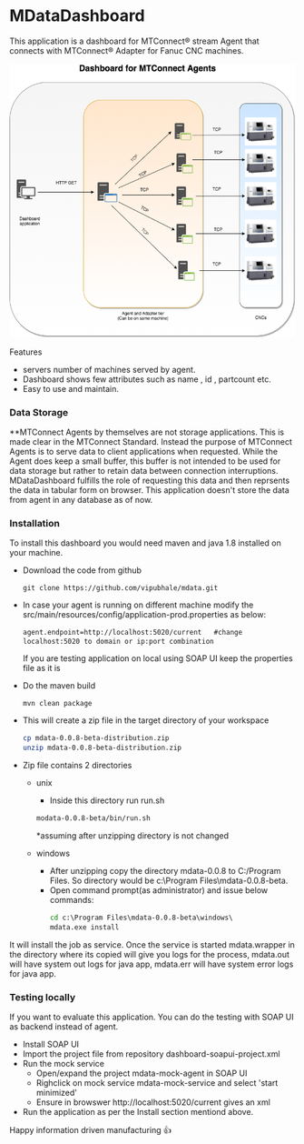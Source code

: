 # MDataDashboard 

This application is a dashboard for MTConnect® stream Agent that connects with MTConnect® Adapter for Fanuc CNC machines. 

![MdataDashboard](dashboard.png)

 Features
- servers number of machines served by agent.
- Dashboard shows few attributes such as name , id , partcount etc.
- Easy to use and maintain.


### Data Storage 
**MTConnect Agents by themselves are not storage applications.
This is made clear in the MTConnect Standard. Instead the purpose of MTConnect Agents is to serve data to client applications when requested. While the Agent does keep a small buffer, this buffer is not intended to be used for data storage but rather to retain data between connection interruptions. MDataDashboard fulfills the role of requesting this data and then reprsents the data in tabular form on browser. This application doesn't store the data from agent in any database as of now. 

### Installation

To install this dashboard you would need maven and java 1.8 installed on your machine. 

* Download the code from github 

    ``` git
    git clone https://github.com/vipubhale/mdata.git
    ```
* In case your agent is running on different machine modify the src/main/resources/config/application-prod.properties as below:
	```
    agent.endpoint=http://localhost:5020/current   #change localhost:5020 to domain or ip:port combination     
    ```
    If you are testing application on local using SOAP UI keep the properties file as it is
* Do the maven build
	``` maven
    mvn clean package
    ```
* This will create a zip file in the target directory of your workspace
	``` sh
    cp mdata-0.0.8-beta-distribution.zip
    unzip mdata-0.0.8-beta-distribution.zip
    ```
* Zip file contains 2 directories 
    * unix
    	* Inside this directory run run.sh
    	``` sh
        modata-0.0.8-beta/bin/run.sh 		
        ```
        *assuming after unzipping directory is not changed

    * windows
       * After unzipping copy the directory mdata-0.0.8 to C:/Program Files. So directory would be c:\Program Files\mdata-0.0.8-beta.
	   * Open command prompt(as administrator) and issue below commands:
          ``` bat
          cd c:\Program Files\mdata-0.0.8-beta\windows\
          mdata.exe install 
          ```
It will install the job as service. Once the service is started mdata.wrapper in the directory where its copied will give you logs for the process, mdata.out will have system out logs for java app, mdata.err will have system error logs for java app.

### Testing locally
If you want to evaluate this application. You can do the testing with SOAP UI as backend instead of agent.

* Install SOAP UI
* Import the project file from repository dashboard-soapui-project.xml
* Run the mock service 
	* Open/expand the project mdata-mock-agent in SOAP UI
	* Righclick on mock service mdata-mock-service and select 'start minimized'
	* Ensure in browswer http://localhost:5020/current gives an xml
* Run the application as per the Install section mentiond above.

Happy information driven manufacturing :+1: